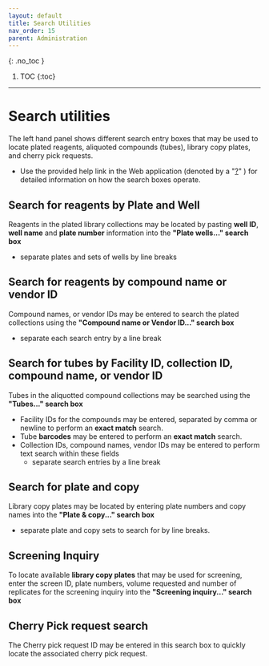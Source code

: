 ```yaml
---
layout: default
title: Search Utilities
nav_order: 15
parent: Administration
---
```

{: .no_toc }

1. TOC
{:toc}
---


# Search utilities

The left hand panel shows different search entry boxes that may be used to locate plated reagents, aliquoted compounds (tubes), library copy plates, and cherry pick requests.

* Use the provided help link in the Web application (denoted by a "[?]()" ) for detailed information on how the search boxes operate.

## Search for reagents by Plate and Well 

Reagents in the plated library collections may be located by pasting **well ID**, **well name** and **plate number** information into the **"Plate wells..." search box**
* separate plates and sets of wells by line breaks

## Search for reagents by compound name or vendor ID

Compound names, or vendor IDs may be entered to search the plated collections using the **"Compound name or Vendor ID..." search box**
* separate each search entry by a line break

## Search for tubes by Facility ID, collection ID, compound name, or vendor ID

Tubes in the aliquotted compound collections may be searched using the **"Tubes..." search box**

* Facility IDs for the compounds may be entered, separated by comma or newline to perform an **exact match** search.
* Tube **barcodes** may be entered to perform an **exact match** search.
* Collection IDs, compound names, vendor IDs may be entered to perform text search within these fields
  * separate search entries by a line break

## Search for plate and copy

Library copy plates may be located by entering plate numbers and copy names into the **"Plate & copy..." search box**
* separate plate and copy sets to search for by line breaks.

## Screening Inquiry

To locate available **library copy plates** that may be used for screening, enter the screen ID, plate numbers, volume requested and number of replicates for the screening inquiry into the **"Screening inquiry..." search box**

## Cherry Pick request search

The Cherry pick request ID may be entered in this search box to quickly locate the associated cherry pick request.

